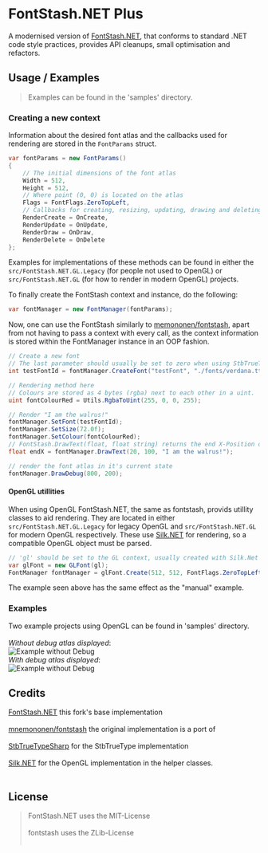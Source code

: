 # FontStash.NET Plus
A modernised version of [FontStash.NET](https://github.com/MatijaBrown/FontStash.NET), that conforms to standard .NET code style
practices, provides API cleanups, small optimisation and refactors.

## Usage / Examples
> Examples can be found in the 'samples' directory.

### Creating a new context
Information about the desired font atlas and the callbacks used for rendering
are stored in the ```FontParams``` struct.
```cs
var fontParams = new FontParams()
{
	// The initial dimensions of the font atlas
	Width = 512,
	Height = 512,
	// Where point (0, 0) is located on the atlas
	Flags = FontFlags.ZeroTopLeft,
	// Callbacks for creating, resizing, updating, drawing and deleting the atlas
	RenderCreate = OnCreate,
	RenderUpdate = OnUpdate,
	RenderDraw = OnDraw,
	RenderDelete = OnDelete
};
```
Examples for implementations of these methods can be found in either the
``src/FontStash.NET.GL.Legacy`` (for people not used to OpenGL) or
``src/FontStash.NET.GL`` (for how to render in modern OpenGL) projects.

To finally create the FontStash context and instance, do the following:
```cs
var fontManager = new FontManager(fontParams);
```

Now, one can use the FontStash similarly to [memononen/fontstash](https://github.com/memononen/fontstash),
apart from not having to pass a context with every call, as the context information is stored within the FontManager instance in an OOP fashion.
```cs
// Create a new font
// The last parameter should usually be set to zero when using StbTrueType font indices.
int testFontId = fontManager.CreateFont("testFont", "./fonts/verdana.ttf", 0);

// Rendering method here
// Colours are stored as 4 bytes (rgba) next to each other in a uint.
uint fontColourRed = Utils.RgbaToUint(255, 0, 0, 255);

// Render "I am the walrus!"
fontManager.SetFont(testFontId);
fontManager.SetSize(72.0f);
fontManager.SetColour(fontColourRed);
// FontStash.DrawText(float, float string) returns the end X-Position of the rendered string on the window.
float endX = fontManager.DrawText(20, 100, "I am the walrus!");

// render the font atlas in it's current state
fontManager.DrawDebug(800, 200);
```

#### OpenGL utillities
When using OpenGL FontStash.NET, the same as fontstash, provids utillity classes
to aid rendering. They are located in either ``src/FontStash.NET.GL.Legacy`` for legacy OpenGL
and ``src/FontStash.NET.GL`` for modern OpenGL respectively. These use [Silk.NET](https://github.com/dotnet/Silk.NET)
for rendering, so a compatible OpenGL object must be parsed.
```cs
// 'gl' should be set to the GL context, usually created with Silk.Net's 'window.CreateOpenGL()' method
var glFont = new GLFont(gl);
FontManager fontManager = glFont.Create(512, 512, FontFlags.ZeroTopLeft);
```
The example seen above has the same effect as the "manual" example.

### Examples
Two example projects using OpenGL can be found in 'samples' directory.<br><br>
*Without debug atlas displayed*:<br>
![Example without Debug](./docs/images/example_nodebug.PNG)
<br>
*With debug atlas displayed*:<br>
![Example without Debug](./docs/images/example_debug.PNG)

## Credits
[FontStash.NET](https://github.com/MatijaBrown/FontStash.NET) this fork's base implementation <br><br>
[mnemononen/fontstash](https://github.com/memononen/fontstash) the original implementation is a port of <br><br>
[StbTrueTypeSharp](https://github.com/StbSharp/StbTrueTypeSharp) for the StbTrueType implementation<br><br>
[Silk.NET](https://github.com/dotnet/Silk.NET) for the OpenGL implementation in the helper classes.<br><br>

## License
> FontStash.NET uses the MIT-License<br><br>
> fontstash uses the ZLib-License<br><br>
